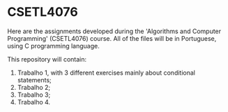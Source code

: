 # CSETL4076
Here are the assignments developed during the 'Algorithms and Computer Programming' (CSETL4076) course.
All of the files will be in Portuguese, using C programming language.

This repository will contain:
  1. Trabalho 1, with 3 different exercises mainly about conditional statements;
  2. Trabalho 2;
  3. Trabalho 3;
  4. Trabalho 4.
